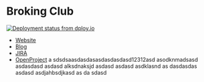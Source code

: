 # Broking Club
[![Deployment status from dploy.io](https://brokingclub.dploy.io/badge/56046447899016/12717.png)](http://dploy.io)
* [Website](http://broking.club)  
* [Blog](http://blog.broking.club)  
* [JIRA](http://jira.it.dh-karlsruhe.de:8080/browse/BROKING)  
* [OpenProject](http://op.it.dh-karlsruhe.de/projects/dhbw_bc)
a
sdsdsaasdasdasasdasdasdasd12312asd asodknmadsasd
asdasdasd
asdasd
alksdnaksjd asdasd
asdasd asdklasnd
as
dasdasdas asdasd asdjahbsdjkasd 
as
da
sdasd